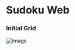 # Sudoku Web
### Initial Grid
![image](https://user-images.githubusercontent.com/64100540/185712933-c35cf340-c567-48fc-bdb9-8975462b8e4f.png)

